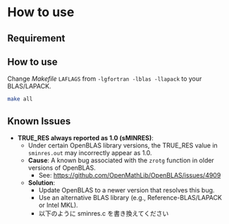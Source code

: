 # How to use

## Requirement


## How to use
Change *Makefile* ```LAFLAGS``` from ```-lgfortran -lblas -llapack``` to your BLAS/LAPACK.
```bash
make all
```

## Known Issues
- **TRUE_RES always reported as 1.0 (sMINRES)**:
  - Under certain OpenBLAS library versions, the TRUE_RES value in `sminres.out` may incorrectly appear as 1.0.
  - **Cause**: A known bug associated with the `zrotg` function in older versions of OpenBLAS.
    - See: https://github.com/OpenMathLib/OpenBLAS/issues/4909
  - **Solution**:
    - Update OpenBLAS to a newer version that resolves this bug.
    - Use an alternative BLAS library (e.g., Reference-BLAS/LAPACK or Intel MKL).
    - 以下のように sminres.c を書き換えてください

